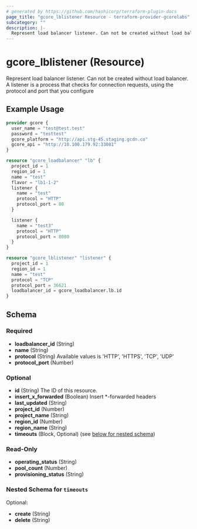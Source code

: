 ```yaml
---
# generated by https://github.com/hashicorp/terraform-plugin-docs
page_title: "gcore_lblistener Resource - terraform-provider-gcorelabs"
subcategory: ""
description: |-
  Represent load balancer listener. Can not be created without load balancer. A listener is a process that checks for connection requests, using the protocol and port that you configure
---
```


# gcore_lblistener (Resource)

Represent load balancer listener. Can not be created without load balancer. A listener is a process that checks for connection requests, using the protocol and port that you configure

## Example Usage

```terraform
provider gcore {
  user_name = "test@test.test"
  password = "testtest"
  gcore_platform = "http://api.stg-45.staging.gcdn.co"
  gcore_api = "http://10.100.179.92:33081"
}

resource "gcore_loadbalancer" "lb" {
  project_id = 1
  region_id = 1
  name = "test"
  flavor = "lb1-1-2"
  listener {
    name = "test"
    protocol = "HTTP"
    protocol_port = 80
  }

  listener {
    name = "test3"
    protocol = "HTTP"
    protocol_port = 8080
  }
}

resource "gcore_lblistener" "listener" {
  project_id = 1
  region_id = 1
  name = "test"
  protocol = "TCP"
  protocol_port = 36621
  loadbalancer_id = gcore_loadbalancer.lb.id
}
```

<!-- schema generated by tfplugindocs -->
## Schema

### Required

- **loadbalancer_id** (String)
- **name** (String)
- **protocol** (String) Available values is 'HTTP', 'HTTPS', 'TCP', 'UDP'
- **protocol_port** (Number)

### Optional

- **id** (String) The ID of this resource.
- **insert_x_forwarded** (Boolean) Insert *-forwarded headers
- **last_updated** (String)
- **project_id** (Number)
- **project_name** (String)
- **region_id** (Number)
- **region_name** (String)
- **timeouts** (Block, Optional) (see [below for nested schema](#nestedblock--timeouts))

### Read-Only

- **operating_status** (String)
- **pool_count** (Number)
- **provisioning_status** (String)

<a id="nestedblock--timeouts"></a>
### Nested Schema for `timeouts`

Optional:

- **create** (String)
- **delete** (String)


